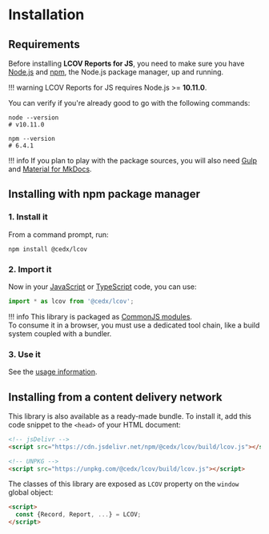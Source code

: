 # Installation

## Requirements
Before installing **LCOV Reports for JS**, you need to make sure you have [Node.js](https://nodejs.org) and [npm](https://www.npmjs.com), the Node.js package manager, up and running.

!!! warning
    LCOV Reports for JS requires Node.js >= **10.11.0**.
    
You can verify if you're already good to go with the following commands:

```shell
node --version
# v10.11.0

npm --version
# 6.4.1
```

!!! info
    If you plan to play with the package sources, you will also need
    [Gulp](https://gulpjs.com) and [Material for MkDocs](https://squidfunk.github.io/mkdocs-material).

## Installing with npm package manager

### 1. Install it
From a command prompt, run:

```shell
npm install @cedx/lcov
```

### 2. Import it
Now in your [JavaScript](https://developer.mozilla.org/en-US/docs/Web/JavaScript) or [TypeScript](https://www.typescriptlang.org) code, you can use:

```ts
import * as lcov from '@cedx/lcov';
```

!!! info
    This library is packaged as [CommonJS modules](https://nodejs.org/api/modules.html).  
    To consume it in a browser, you must use a dedicated tool chain, like a build system coupled with a bundler.

### 3. Use it
See the [usage information](usage.md).

## Installing from a content delivery network
This library is also available as a ready-made bundle.
To install it, add this code snippet to the `<head>` of your HTML document:

```html
<!-- jsDelivr -->
<script src="https://cdn.jsdelivr.net/npm/@cedx/lcov/build/lcov.js"></script>

<!-- UNPKG -->
<script src="https://unpkg.com/@cedx/lcov/build/lcov.js"></script>
```

The classes of this library are exposed as `LCOV` property on the `window` global object:

```html
<script>
  const {Record, Report, ...} = LCOV;
</script>
```
